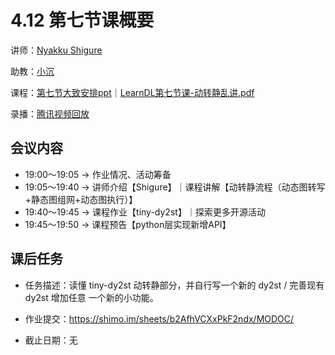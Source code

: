 # 4.12 第七节课概要

讲师：[Nyakku Shigure](https://github.com/ShigureLab)

助教：[小沉](https://github.com/xiaodeme-aha)

课程：[第七节大致安排ppt](https://github.com/sunzhongkai588/LearnDL/blob/main/授课材料/LearnDL第七节课.pdf)｜[LearnDL第七节课-动转静乱讲.pdf](https://github.com/sunzhongkai588/LearnDL/blob/main/授课材料/LearnDL第七节课-动转静乱讲.pdf)

录播：[腾讯视频回放](https://meeting.tencent.com/user-center/shared-record-info?id=c6d62ab0-b4c8-48b7-937d-62141cd34570&form=-1&click_source_for_middle_login=2&app_lang=zh-cn,zh-cn&app_version=3.15.6.427&app_sdk_id=1410001423&app_publish_channel=CNAppStore&os_version=13.2.1&os_name=Mac&c_district=0&app_instance_id=2)

## 会议内容

*  19:00～19:05 -> 作业情况、活动筹备
*  19:05～19:40 -> 讲师介绍【Shigure】｜课程讲解【动转静流程（动态图转写+静态图组网+动态图执行）】
*  19:40～19:45 -> 课程作业【tiny-dy2st】｜探索更多开源活动
*  19:45～19:50 -> 课程预告【python层实现新增API】

## 课后任务

* 任务描述：读懂 tiny-dy2st 动转静部分，并自行写一个新的 dy2st / 完善现有 dy2st 增加任意 一个新的小功能。

* 作业提交：https://shimo.im/sheets/b2AfhVCXxPkF2ndx/MODOC/

* 截止日期：无

